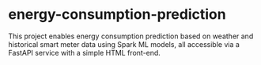 # energy-consumption-prediction
This project enables energy consumption prediction based on weather and historical smart meter data using Spark ML models, all accessible via a FastAPI service with a simple HTML front-end.
